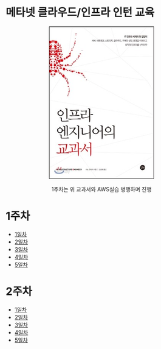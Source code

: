 # 메타넷 클라우드/인프라 인턴 교육

<p align="center"><img src="images/인프라엔지니어교과서.jpg"></p>
<p align="center">1주차는 위 교과서와 AWS실습 병행하며 진행</p>

<h1>1주차</h1>
<ul>
  <li><a href="docs/Day1.md">1일차</a></li>
  <li><a href="docs/Day2.md">2일차</a></li>
  <li><a href="docs/Day3.md">3일차</a></li>
  <li><a href="docs/Day1.md">4일차</a></li>
  <li><a href="docs/Day1.md">5일차</a></li>
</ul>


<h1>2주차</h1>
<ul>
  <li><a href="docs/Day1.md">1일차</a></li>
  <li><a href="docs/Day2.md">2일차</a></li>
  <li><a href="docs/Day3.md">3일차</a></li>
  <li><a href="docs/Day4.md">4일차</a></li>
  <li><a href="docs/Day5.md">5일차</a></li>
</ul>
